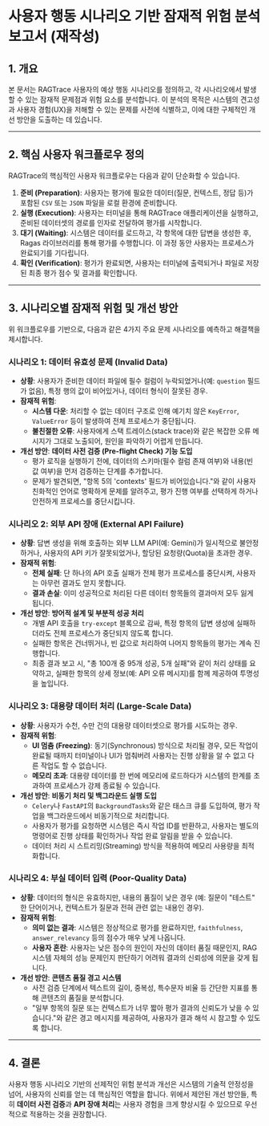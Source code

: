 # 사용자 행동 시나리오 기반 잠재적 위험 분석 보고서 (재작성)

## 1. 개요

본 문서는 RAGTrace 사용자의 예상 행동 시나리오를 정의하고, 각 시나리오에서 발생할 수 있는 잠재적 문제점과 위험 요소를 분석합니다. 이 분석의 목적은 시스템의 견고성과 사용자 경험(UX)을 저해할 수 있는 문제를 사전에 식별하고, 이에 대한 구체적인 개선 방안을 도출하는 데 있습니다.

---

## 2. 핵심 사용자 워크플로우 정의

RAGTrace의 핵심적인 사용자 워크플로우는 다음과 같이 단순화할 수 있습니다.

1.  **준비 (Preparation)**: 사용자는 평가에 필요한 데이터(질문, 컨텍스트, 정답 등)가 포함된 `CSV` 또는 `JSON` 파일을 로컬 환경에 준비합니다.
2.  **실행 (Execution)**: 사용자는 터미널을 통해 RAGTrace 애플리케이션을 실행하고, 준비된 데이터셋의 경로를 인자로 전달하여 평가를 시작합니다.
3.  **대기 (Waiting)**: 시스템은 데이터를 로드하고, 각 항목에 대한 답변을 생성한 후, Ragas 라이브러리를 통해 평가를 수행합니다. 이 과정 동안 사용자는 프로세스가 완료되기를 기다립니다.
4.  **확인 (Verification)**: 평가가 완료되면, 사용자는 터미널에 출력되거나 파일로 저장된 최종 평가 점수 및 결과를 확인합니다.

---

## 3. 시나리오별 잠재적 위험 및 개선 방안

위 워크플로우를 기반으로, 다음과 같은 4가지 주요 문제 시나리오를 예측하고 해결책을 제시합니다.

### 시나리오 1: 데이터 유효성 문제 (Invalid Data)

-   **상황**: 사용자가 준비한 데이터 파일에 필수 컬럼이 누락되었거나(예: `question` 필드가 없음), 특정 행의 값이 비어있거나, 데이터 형식이 잘못된 경우.
-   **잠재적 위험**:
    -   **시스템 다운**: 처리할 수 없는 데이터 구조로 인해 예기치 않은 `KeyError`, `ValueError` 등이 발생하여 전체 프로세스가 중단됩니다.
    -   **불친절한 오류**: 사용자에게 스택 트레이스(stack trace)와 같은 복잡한 오류 메시지가 그대로 노출되어, 원인을 파악하기 어렵게 만듭니다.
-   **개선 방안**: **데이터 사전 검증 (Pre-flight Check) 기능 도입**
    -   평가 로직을 실행하기 전에, 데이터의 스키마(필수 컬럼 존재 여부)와 내용(빈 값 여부)을 먼저 검증하는 단계를 추가합니다.
    -   문제가 발견되면, "항목 5의 'contexts' 필드가 비어있습니다."와 같이 사용자 친화적인 언어로 명확하게 문제를 알려주고, 평가 진행 여부를 선택하게 하거나 안전하게 프로세스를 중단시킵니다.

### 시나리오 2: 외부 API 장애 (External API Failure)

-   **상황**: 답변 생성을 위해 호출하는 외부 LLM API(예: Gemini)가 일시적으로 불안정하거나, 사용자의 API 키가 잘못되었거나, 할당된 요청량(Quota)을 초과한 경우.
-   **잠재적 위험**:
    -   **전체 실패**: 단 하나의 API 호출 실패가 전체 평가 프로세스를 중단시켜, 사용자는 아무런 결과도 얻지 못합니다.
    -   **결과 손실**: 이미 성공적으로 처리된 다른 데이터 항목들의 결과마저 모두 잃게 됩니다.
-   **개선 방안**: **방어적 설계 및 부분적 성공 처리**
    -   개별 API 호출을 `try-except` 블록으로 감싸, 특정 항목의 답변 생성에 실패하더라도 전체 프로세스가 중단되지 않도록 합니다.
    -   실패한 항목은 건너뛰거나, 빈 값으로 처리하여 나머지 항목들의 평가는 계속 진행합니다.
    -   최종 결과 보고 시, "총 100개 중 95개 성공, 5개 실패"와 같이 처리 상태를 요약하고, 실패한 항목의 상세 정보(예: API 오류 메시지)를 함께 제공하여 투명성을 높입니다.

### 시나리오 3: 대용량 데이터 처리 (Large-Scale Data)

-   **상황**: 사용자가 수천, 수만 건의 대용량 데이터셋으로 평가를 시도하는 경우.
-   **잠재적 위험**:
    -   **UI 멈춤 (Freezing)**: 동기(Synchronous) 방식으로 처리될 경우, 모든 작업이 완료될 때까지 터미널이나 UI가 멈춰버려 사용자는 진행 상황을 알 수 없고 다른 작업도 할 수 없습니다.
    -   **메모리 초과**: 대용량 데이터를 한 번에 메모리에 로드하다가 시스템의 한계를 초과하여 프로세스가 강제 종료될 수 있습니다.
-   **개선 방안**: **비동기 처리 및 백그라운드 실행 도입**
    -   `Celery`나 `FastAPI`의 `BackgroundTasks`와 같은 태스크 큐를 도입하여, 평가 작업을 백그라운드에서 비동기적으로 처리합니다.
    -   사용자가 평가를 요청하면 시스템은 즉시 작업 ID를 반환하고, 사용자는 별도의 명령어로 진행 상태를 확인하거나 작업 완료 알림을 받을 수 있습니다.
    -   데이터 처리 시 스트리밍(Streaming) 방식을 적용하여 메모리 사용량을 최적화합니다.

### 시나리오 4: 부실 데이터 입력 (Poor-Quality Data)

-   **상황**: 데이터의 형식은 유효하지만, 내용의 품질이 낮은 경우 (예: 질문이 "테스트" 한 단어이거나, 컨텍스트가 질문과 전혀 관련 없는 내용인 경우).
-   **잠재적 위험**:
    -   **의미 없는 결과**: 시스템은 정상적으로 평가를 완료하지만, `faithfulness`, `answer_relevancy` 등의 점수가 매우 낮게 나옵니다.
    -   **사용자 혼란**: 사용자는 낮은 점수의 원인이 자신의 데이터 품질 때문인지, RAG 시스템 자체의 성능 문제인지 판단하기 어려워 결과의 신뢰성에 의문을 갖게 됩니다.
-   **개선 방안**: **콘텐츠 품질 경고 시스템**
    -   사전 검증 단계에서 텍스트의 길이, 중복성, 특수문자 비율 등 간단한 지표를 통해 콘텐츠의 품질을 분석합니다.
    -   "일부 항목의 질문 또는 컨텍스트가 너무 짧아 평가 결과의 신뢰도가 낮을 수 있습니다."와 같은 경고 메시지를 제공하여, 사용자가 결과 해석 시 참고할 수 있도록 합니다.

---

## 4. 결론

사용자 행동 시나리오 기반의 선제적인 위험 분석과 개선은 시스템의 기술적 안정성을 넘어, 사용자의 신뢰를 얻는 데 핵심적인 역할을 합니다. 위에서 제안된 개선 방안들, 특히 **데이터 사전 검증**과 **API 장애 처리**는 사용자 경험을 크게 향상시킬 수 있으므로 우선적으로 적용하는 것을 권장합니다. 